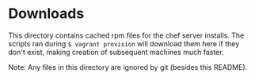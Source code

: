 # Downloads
This directory contains cached rpm files for the chef server installs.  The scripts ran during `$ vagrant provision` will download them here if they don't exist, making creation of subsequent machines much faster.

Note: Any files in this directory are ignored by git (besides this README).
